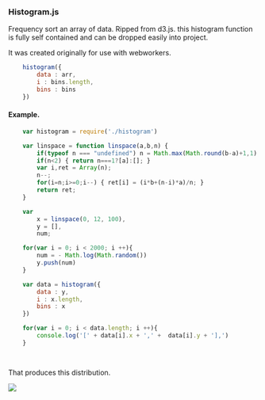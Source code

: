 ### Histogram.js

Frequency sort an array of data. 
Ripped from d3.js. this histogram function is fully self contained and can be dropped easily into project.

It was created originally for use with webworkers.

```javascript
	histogram({
		data : arr,
		i : bins.length,
		bins : bins
	})
```

#### Example.

```javascript
	var histogram = require('./histogram')

	var linspace = function linspace(a,b,n) {
	    if(typeof n === "undefined") n = Math.max(Math.round(b-a)+1,1);
	    if(n<2) { return n===1?[a]:[]; }
	    var i,ret = Array(n);
	    n--;
	    for(i=n;i>=0;i--) { ret[i] = (i*b+(n-i)*a)/n; }
	    return ret;
	}

	var 
		x = linspace(0, 12, 100),
		y = [],
		num;

	for(var i = 0; i < 2000; i ++){
		num = - Math.log(Math.random())
		y.push(num)
	}

	var data = histogram({
		data : y,
		i : x.length,
		bins : x
	})

	for(var i = 0; i < data.length; i ++){
		console.log('[' + data[i].x + ',' +  data[i].y + '],')
	}

	
```
That produces this distribution.


![](http://i.imgur.com/ZOAToPx.png)